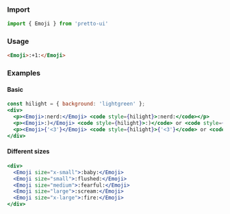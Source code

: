 ### Import
```js static
import { Emoji } from 'pretto-ui'
```

### Usage
```html
<Emoji>:+1:</Emoji>
```

### Examples
#### Basic
```jsx
const hilight = { background: 'lightgreen' };
<div>
  <p><Emoji>:nerd:</Emoji> <code style={hilight}>:nerd:</code></p>
  <p><Emoji>:)</Emoji> <code style={hilight}>:)</code> or <code style={hilight}>:slight_smile:</code></p>
  <p><Emoji>{'<3'}</Emoji> <code style={hilight}>{'<3'}</code> or <code style={hilight}>:heart:</code></p>
</div>
```

#### Different sizes
```jsx
<div>
  <Emoji size="x-small">:baby:</Emoji>
  <Emoji size="small">:flushed:</Emoji>
  <Emoji size="medium">:fearful:</Emoji>
  <Emoji size="large">:scream:</Emoji>
  <Emoji size="x-large">:fire:</Emoji>
</div>
```
